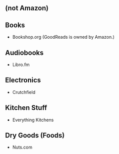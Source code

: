 ## (not Amazon)

## Books
* Bookshop.org
(GoodReads is owned by Amazon.)

## Audiobooks

* Libro.fm

## Electronics

* Crutchfield

## Kitchen Stuff

* Everything Kitchens

## Dry Goods (Foods)

* Nuts.com